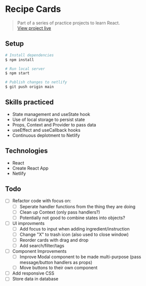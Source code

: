 # Recipe Cards
> Part of a series of practice projects to learn React.  
> [View project live](https://elwoodp-recipe-cards.netlify.app/)

## Setup
```bash
# Install dependencies
$ npm install

# Run local server
$ npm start

# Publish changes to netlify
$ git push origin main
```

## Skills practiced
- State management and useState hook
- Use of local storage to persist state
- Props, Context and Provider to pass data
- useEffect and useCallback hooks
- Continuous deplotment to Netlify

## Technologies
- React
- Create React App
- Netlify

## Todo
- [ ] Refactor code with focus on:
  - [ ] Seperate handler functions from the thing they are doing
  - [ ] Clean up Context (only pass handlers?)
  - [ ] Potentially not good to combine states into objects?
- [ ] UI improvments
  - [ ] Add focus to input when adding ingredient/instruction
  - [ ] Change "X" to trash icon (also used to close window)
  - [ ] Reorder cards with drag and drop
  - [ ] Add search/filter/tags
- [ ] Component Improvements
  - [ ] Improve Modal component to be made multi-purpose (pass message/button handlers as props)
  - [ ] Move buttons to their own component
- [ ] Add responsive CSS
- [ ] Store data in database
